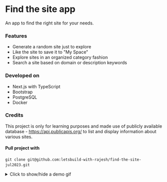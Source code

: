 # Find the site app
An app to find the right site for your needs.

### Features
- Generate a random site just to explore
- Like the site to save it to "My Space"
- Explore sites in an organized category fashion
- Search a site based on domain or description keywords

### Developed on
- Next.js with TypeScript
- Bootstrap
- PostgreSQL
- Docker

### Credits
This project is only for learning purposes and made use of publicly available database - https://api.publicapis.org/ to list and display information about various sites.

#### Pull project with
`git clone git@github.com:letsbuild-with-rajesh/find-the-site-jul2023.git`

<details><summary>Click to show/hide a demo gif</summary>
<p>

![Loading demo gif ...](public/demo.gif?raw=true)

</p>
</details>
